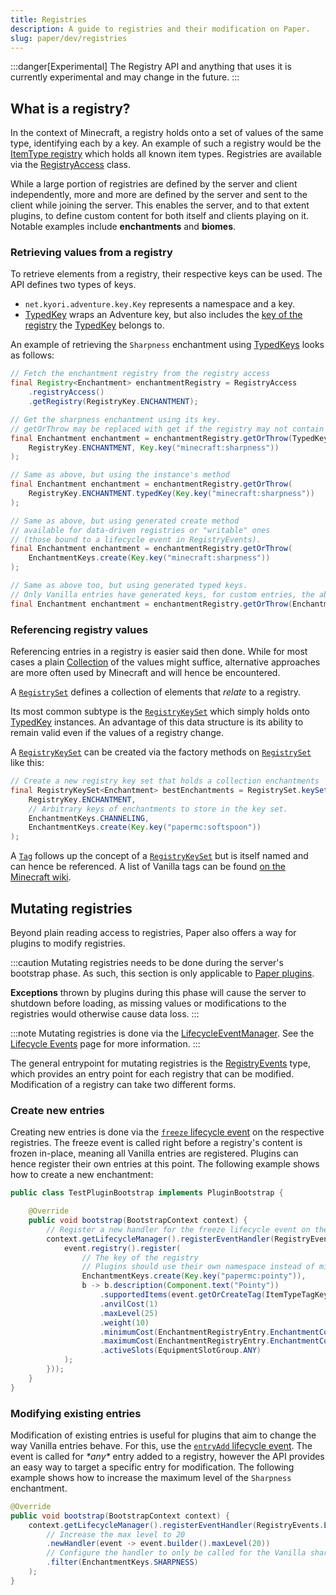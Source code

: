 ```yaml
---
title: Registries
description: A guide to registries and their modification on Paper.
slug: paper/dev/registries
---
```


:::danger[Experimental]
The Registry API and anything that uses it is currently experimental and may change in the future.
:::

## What is a registry?

In the context of Minecraft, a registry holds onto a set of values of the same type, identifying
each by a key. An example of such a registry would be the [ItemType registry](jd:paper:org.bukkit.Registry#ITEM) which holds all known item types.
Registries are available via the [RegistryAccess](jd:paper:io.papermc.paper.registry.RegistryAccess) class.

While a large portion of registries are defined by the server and client independently, more and
more are defined by the server and sent to the client while joining the server.
This enables the server, and to that extent plugins, to define custom content for both itself and
clients playing on it.
Notable examples include **enchantments** and **biomes**.

### Retrieving values from a registry

To retrieve elements from a registry, their respective keys can be used.
The API defines two types of keys.
- `net.kyori.adventure.key.Key` represents a namespace and a key.
- [TypedKey](jd:paper:io.papermc.paper.registry.TypedKey) wraps an Adventure key,
  but also includes the [key of
  the registry](jd:paper:io.papermc.paper.registry.TypedKey#registryKey()) the
  [TypedKey](jd:paper:io.papermc.paper.registry.TypedKey) belongs to.

An example of retrieving the `Sharpness` enchantment using
[TypedKeys](jd:paper:io.papermc.paper.registry.TypedKey) looks as follows:

```java
// Fetch the enchantment registry from the registry access
final Registry<Enchantment> enchantmentRegistry = RegistryAccess
    .registryAccess()
    .getRegistry(RegistryKey.ENCHANTMENT);

// Get the sharpness enchantment using its key.
// getOrThrow may be replaced with get if the registry may not contain said value
final Enchantment enchantment = enchantmentRegistry.getOrThrow(TypedKey.create(
    RegistryKey.ENCHANTMENT, Key.key("minecraft:sharpness"))
);

// Same as above, but using the instance's method
final Enchantment enchantment = enchantmentRegistry.getOrThrow(
    RegistryKey.ENCHANTMENT.typedKey(Key.key("minecraft:sharpness"))
);

// Same as above, but using generated create method
// available for data-driven registries or "writable" ones
// (those bound to a lifecycle event in RegistryEvents).
final Enchantment enchantment = enchantmentRegistry.getOrThrow(
    EnchantmentKeys.create(Key.key("minecraft:sharpness"))
);

// Same as above too, but using generated typed keys.
// Only Vanilla entries have generated keys, for custom entries, the above method must be used.
final Enchantment enchantment = enchantmentRegistry.getOrThrow(EnchantmentKeys.SHARPNESS);
```

### Referencing registry values

Referencing entries in a registry is easier said then done.
While for most cases a plain [Collection](jd:java:java.util.Collection) of the values might suffice, alternative approaches are
more often used by Minecraft and will hence be encountered.

A [`RegistrySet`](jd:paper:io.papermc.paper.registry.set.RegistrySet) defines a
collection of elements that *relate* to a registry.

Its most common subtype is the
[`RegistryKeySet`](jd:paper:io.papermc.paper.registry.set.RegistryKeySet) which
simply holds onto [TypedKey](jd:paper:io.papermc.paper.registry.TypedKey) instances.
An advantage of this data structure is its ability to remain valid even if the values of a
registry change.

A [`RegistryKeySet`](jd:paper:io.papermc.paper.registry.set.RegistryKeySet) can be
created via the factory methods on [`RegistrySet`](jd:paper:io.papermc.paper.registry.set.RegistrySet) like this:
```java
// Create a new registry key set that holds a collection enchantments
final RegistryKeySet<Enchantment> bestEnchantments = RegistrySet.keySet(
    RegistryKey.ENCHANTMENT,
    // Arbitrary keys of enchantments to store in the key set.
    EnchantmentKeys.CHANNELING,
    EnchantmentKeys.create(Key.key("papermc:softspoon"))
);
```

A [`Tag`](jd:paper:io.papermc.paper.registry.tag.Tag) follows up the concept
of a [`RegistryKeySet`](jd:paper:io.papermc.paper.registry.set.RegistryKeySet)
but is itself named and can hence be referenced.
A list of Vanilla tags can be found [on the Minecraft wiki](https://minecraft.wiki/w/Tag#Java_Edition_2).

## Mutating registries

Beyond plain reading access to registries, Paper also offers a way for plugins to modify registries.

:::caution
Mutating registries needs to be done during the server's bootstrap phase.
As such, this section is only applicable to [Paper plugins](../getting-started/paper-plugins.mdx).

**Exceptions** thrown by plugins during this phase will cause the server to shutdown before loading,
as missing values or modifications to the registries would otherwise cause data loss.
:::

:::note
Mutating registries is done via the
[LifecycleEventManager](jd:java:io.papermc.paper.plugin.lifecycle.event.LifecycleEventManager).
See the [Lifecycle Events](./lifecycle.mdx) page for more information.
:::

The general entrypoint for mutating registries is
the [RegistryEvents](jd:paper:io.papermc.paper.registry.event.RegistryEvents) type,
which provides an entry point for each registry that can be modified.
Modification of a registry can take two different forms.

### Create new entries

Creating new entries is done via the [`freeze` lifecycle event](jd:paper:io.papermc.paper.registry.event.RegistryEventProvider#freeze())
on the respective registries.
The freeze event is called right before a registry's content is frozen in-place, meaning all Vanilla entries are registered.
Plugins can hence register their own entries at this point.
The following example shows how to create a new enchantment:

```java title="TestPluginBootstrap.java"
public class TestPluginBootstrap implements PluginBootstrap {

    @Override
    public void bootstrap(BootstrapContext context) {
        // Register a new handler for the freeze lifecycle event on the enchantment registry
        context.getLifecycleManager().registerEventHandler(RegistryEvents.ENCHANTMENT.freeze().newHandler(event -> {
            event.registry().register(
                // The key of the registry
                // Plugins should use their own namespace instead of minecraft or papermc
                EnchantmentKeys.create(Key.key("papermc:pointy")),
                b -> b.description(Component.text("Pointy"))
                    .supportedItems(event.getOrCreateTag(ItemTypeTagKeys.SWORDS))
                    .anvilCost(1)
                    .maxLevel(25)
                    .weight(10)
                    .minimumCost(EnchantmentRegistryEntry.EnchantmentCost.of(1, 1))
                    .maximumCost(EnchantmentRegistryEntry.EnchantmentCost.of(3, 1))
                    .activeSlots(EquipmentSlotGroup.ANY)
            );
        }));
    }
}
```

### Modifying existing entries

Modification of existing entries is useful for plugins that aim to change the way Vanilla entries
behave. For this, use the [`entryAdd` lifecycle event](jd:paper:io.papermc.paper.registry.event.RegistryEventProvider#entryAdd()).
The event is called for _\*any\*_ entry added to a registry, however the API provides an easy way to target a specific entry for modification.
The following example shows how to increase the maximum level of the `Sharpness` enchantment.

```java
@Override
public void bootstrap(BootstrapContext context) {
    context.getLifecycleManager().registerEventHandler(RegistryEvents.ENCHANTMENT.entryAdd()
        // Increase the max level to 20
        .newHandler(event -> event.builder().maxLevel(20))
        // Configure the handler to only be called for the Vanilla sharpness enchantment.
        .filter(EnchantmentKeys.SHARPNESS)
    );
}
```

